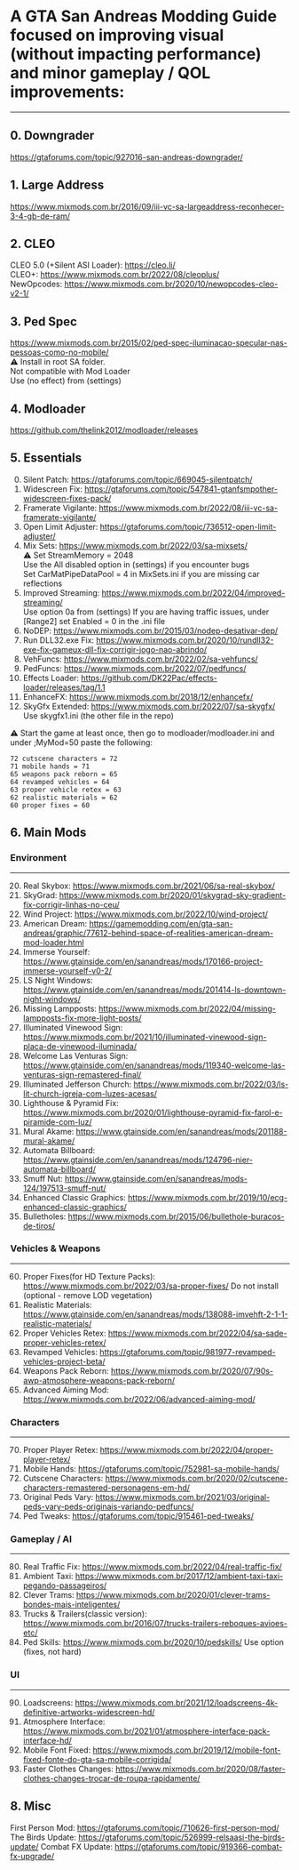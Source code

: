 # A GTA San Andreas Modding Guide focused on improving visual (without impacting performance) and minor gameplay / QOL improvements:
---

## 0. Downgrader
https://gtaforums.com/topic/927016-san-andreas-downgrader/

## 1. Large Address
https://www.mixmods.com.br/2016/09/iii-vc-sa-largeaddress-reconhecer-3-4-gb-de-ram/

## 2. CLEO
CLEO 5.0 (+Silent ASI Loader): https://cleo.li/ \
CLEO+: https://www.mixmods.com.br/2022/08/cleoplus/ \
NewOpcodes: https://www.mixmods.com.br/2020/10/newopcodes-cleo-v2-1/

## 3. Ped Spec
https://www.mixmods.com.br/2015/02/ped-spec-iluminacao-specular-nas-pessoas-como-no-mobile/ \
⚠ Install in root SA folder.\
Not compatible with Mod Loader\
Use (no effect) from (settings)

## 4. Modloader
https://github.com/thelink2012/modloader/releases

## 5. Essentials
00. Silent Patch: https://gtaforums.com/topic/669045-silentpatch/
01. Widescreen Fix: https://gtaforums.com/topic/547841-gtanfsmpother-widescreen-fixes-pack/
02. Framerate Vigilante: https://www.mixmods.com.br/2022/08/iii-vc-sa-framerate-vigilante/
03. Open Limit Adjuster: https://gtaforums.com/topic/736512-open-limit-adjuster/
04. Mix Sets: https://www.mixmods.com.br/2022/03/sa-mixsets/ \
	⚠ Set StreamMemory = 2048\
	Use the All disabled option in (settings) if you encounter bugs\
	Set CarMatPipeDataPool   = 4 in MixSets.ini if you are missing car reflections
05. Improved Streaming: https://www.mixmods.com.br/2022/04/improved-streaming/ \
	Use option 0a from (settings)
	If you are having traffic issues, under [Range2] set Enabled = 0 in the .ini file
06. NoDEP: https://www.mixmods.com.br/2015/03/nodep-desativar-dep/
07. Run DLL32.exe Fix: https://www.mixmods.com.br/2020/10/rundll32-exe-fix-gameux-dll-fix-corrigir-jogo-nao-abrindo/
08. VehFuncs: https://www.mixmods.com.br/2022/02/sa-vehfuncs/
09. PedFuncs: https://www.mixmods.com.br/2022/07/pedfuncs/
10. Effects Loader: https://github.com/DK22Pac/effects-loader/releases/tag/1.1
11. EnhanceFX: https://www.mixmods.com.br/2018/12/enhancefx/
12. SkyGfx Extended: https://www.mixmods.com.br/2022/07/sa-skygfx/ \
	Use skygfx1.ini (the other file in the repo)

⚠ Start the game at least once, then go to modloader/modloader.ini and under ;MyMod=50 paste the following:

	72 cutscene characters = 72
	71 mobile hands = 71
	65 weapons pack reborn = 65
	64 revamped vehicles = 64
	63 proper vehicle retex = 63
	62 realistic materials = 62
	60 proper fixes = 60

## 6. Main Mods

### Environment
-----------
20. Real Skybox: https://www.mixmods.com.br/2021/06/sa-real-skybox/
21. SkyGrad: https://www.mixmods.com.br/2020/01/skygrad-sky-gradient-fix-corrigir-linhas-no-ceu/
22. Wind Project: https://www.mixmods.com.br/2022/10/wind-project/
24. American Dream: https://gamemodding.com/en/gta-san-andreas/graphic/77612-behind-space-of-realities-american-dream-mod-loader.html
25. Immerse Yourself: https://www.gtainside.com/en/sanandreas/mods/170166-project-immerse-yourself-v0-2/
26. LS Night Windows: https://www.gtainside.com/en/sanandreas/mods/201414-ls-downtown-night-windows/
27. Missing Lampposts: https://www.mixmods.com.br/2022/04/missing-lampposts-fix-more-light-posts/
28. Illuminated Vinewood Sign: https://www.mixmods.com.br/2021/10/illuminated-vinewood-sign-placa-de-vinewood-iluminada/
29. Welcome Las Venturas Sign: https://www.gtainside.com/en/sanandreas/mods/119340-welcome-las-venturas-sign-remastered-final/
30. Illuminated Jefferson Church: https://www.mixmods.com.br/2022/03/ls-lit-church-igreja-com-luzes-acesas/
31. Lighthouse & Pyramid Fix: https://www.mixmods.com.br/2020/01/lighthouse-pyramid-fix-farol-e-piramide-com-luz/
32. Mural Akame: https://www.gtainside.com/en/sanandreas/mods/201188-mural-akame/
33. Automata Billboard: https://www.gtainside.com/en/sanandreas/mods/124796-nier-automata-billboard/
34. Smuff Nut: https://www.gtainside.com/en/sanandreas/mods-124/197513-smuff-nut/
35. Enhanced Classic Graphics: https://www.mixmods.com.br/2019/10/ecg-enhanced-classic-graphics/
36. Bulletholes: https://www.mixmods.com.br/2015/06/bullethole-buracos-de-tiros/

### Vehicles & Weapons
------------------
60. Proper Fixes(for HD Texture Packs): https://www.mixmods.com.br/2022/03/sa-proper-fixes/
		Do not install (optional - remove LOD vegetation)
62. Realistic Materials: https://www.gtainside.com/en/sanandreas/mods/138088-imvehft-2-1-1-realistic-materials/
63. Proper Vehicles Retex: https://www.mixmods.com.br/2022/04/sa-sade-proper-vehicles-retex/
64. Revamped Vehicles: https://gtaforums.com/topic/981977-revamped-vehicles-project-beta/
65. Weapons Pack Reborn: https://www.mixmods.com.br/2020/07/90s-awp-atmosphere-weapons-pack-reborn/
66. Advanced Aiming Mod: https://www.mixmods.com.br/2022/06/advanced-aiming-mod/

### Characters
----------
70. Proper Player Retex: https://www.mixmods.com.br/2022/04/proper-player-retex/
71. Mobile Hands: https://gtaforums.com/topic/752981-sa-mobile-hands/
72. Cutscene Characters: https://www.mixmods.com.br/2020/02/cutscene-characters-remastered-personagens-em-hd/
73. Original Peds Vary: https://www.mixmods.com.br/2021/03/original-peds-vary-peds-originais-variando-pedfuncs/
74. Ped Tweaks: https://gtaforums.com/topic/915461-ped-tweaks/

### Gameplay / AI
-------------
80. Real Traffic Fix: https://www.mixmods.com.br/2022/04/real-traffic-fix/
81. Ambient Taxi: https://www.mixmods.com.br/2017/12/ambient-taxi-taxi-pegando-passageiros/
82. Clever Trams: https://www.mixmods.com.br/2020/01/clever-trams-bondes-mais-inteligentes/
83. Trucks & Trailers(classic version): https://www.mixmods.com.br/2016/07/trucks-trailers-reboques-avioes-etc/
84. Ped Skills: https://www.mixmods.com.br/2020/10/pedskills/
	Use option (fixes, not hard)

### UI
------
90. Loadscreens: https://www.mixmods.com.br/2021/12/loadscreens-4k-definitive-artworks-widescreen-hd/
91. Atmosphere Interface: https://www.mixmods.com.br/2021/01/atmosphere-interface-pack-interface-hd/
92. Mobile Font Fixed: https://www.mixmods.com.br/2019/12/mobile-font-fixed-fonte-do-gta-sa-mobile-corrigida/
93. Faster Clothes Changes: https://www.mixmods.com.br/2020/08/faster-clothes-changes-trocar-de-roupa-rapidamente/

## 8. Misc
First Person Mod: https://gtaforums.com/topic/710626-first-person-mod/
The Birds Update: https://gtaforums.com/topic/526999-relsaasi-the-birds-update/
Combat FX Update: https://gtaforums.com/topic/919366-combat-fx-upgrade/
